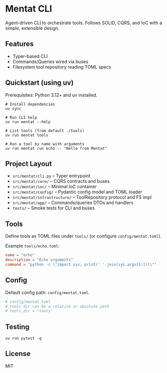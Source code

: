 # Mentat CLI

Agent-driven CLI to orchestrate tools. Follows SOLID, CQRS, and IoC with a simple, extensible design.

## Features
- Typer-based CLI
- Commands/Queries wired via buses
- Filesystem tool repository reading TOML specs

## Quickstart (using uv)

Prerequisites: Python 3.12+ and uv installed.

```pwsh
# Install dependencies
uv sync

# Run CLI help
uv run mentat --help

# List tools (from default ./tools)
uv run mentat tools

# Run a tool by name with arguments
uv run mentat run echo -- "Hello from Mentat"
```

## Project Layout
- `src/mentat/cli.py` – Typer entrypoint
- `src/mentat/core/` – CQRS contracts and buses
- `src/mentat/ioc/` – Minimal IoC container
- `src/mentat/config/` – Pydantic config model and TOML loader
- `src/mentat/infrastructure/` – ToolRepository protocol and FS impl
- `src/mentat/app/` – Commands/queries DTOs and handlers
- `tests/` – Smoke tests for CLI and buses

## Tools
Define tools as TOML files under `tools/` (or configure `config/mentat.toml`).

Example `tools/echo.toml`:

```toml
name = "echo"
description = "Echo arguments"
command = "python -c \"import sys; print(' '.join(sys.argv[1:]))\""
```

## Config
Default config path: `config/mentat.toml`.

```toml
# config/mentat.toml
# tools_dir can be a relative or absolute path
# tools_dir = "tools"
```

## Testing
```pwsh
uv run pytest -q
```

## License
MIT